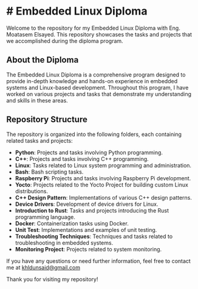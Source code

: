 # # Embedded Linux Diploma

Welcome to the repository for my Embedded Linux Diploma with Eng. Moatasem Elsayed. This repository showcases the tasks and projects that we accomplished during the diploma program.

## About the Diploma

The Embedded Linux Diploma is a comprehensive program designed to provide in-depth knowledge and hands-on experience in embedded systems and Linux-based development. 
Throughout this program, I have worked on various projects and tasks that demonstrate my understanding and skills in these areas.

## Repository Structure

The repository is organized into the following folders, each containing related tasks and projects:

- **Python**: Projects and tasks involving Python programming.
- **C++**: Projects and tasks involving C++ programming.
- **Linux**: Tasks related to Linux system programming and administration.
- **Bash**: Bash scripting tasks.
- **Raspberry Pi**: Projects and tasks involving Raspberry Pi development.
- **Yocto**: Projects related to the Yocto Project for building custom Linux distributions.
- **C++ Design Pattern**: Implementations of various C++ design patterns.
- **Device Drivers**: Development of device drivers for Linux.
- **Introduction to Rust**: Tasks and projects introducing the Rust programming language.
- **Docker**: Containerization tasks using Docker.
- **Unit Test**: Implementations and examples of unit testing.
- **Troubleshooting Techniques**: Techniques and tasks related to troubleshooting in embedded systems.
- **Monitoring Project**: Projects related to system monitoring.

If you have any questions or need further information, feel free to contact me at khldunsaid@gmail.com

Thank you for visiting my repository!
